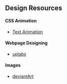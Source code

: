   
## Design Resources  

#### CSS Animation  

- [Text Animation](https://codemyui.com/tag/text-animation)
  
#### Webpage Designing  
- [uplabs](https://www.uplabs.com/)


#### Images
- [deviantArt](https://www.deviantart.com/)

